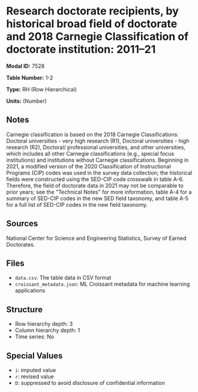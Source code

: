 # Research doctorate recipients, by historical broad field of doctorate and 2018 Carnegie Classification of doctorate institution: 2011–21

**Modal ID:** 7528

**Table Number:** 1-2

**Type:** RH (Row Hierarchical)

**Units:** (Number)

## Notes

Carnegie classification is based on the 2018 Carnegie Classifications: Doctoral universities - very high research (R1), Doctoral universities - high research (R2), Doctoral/ professional universities, and other universities, which includes all other Carnegie classifications (e.g., special focus institutions) and institutions without Carnegie classifications. Beginning in 2021, a modified version of the 2020 Classification of Instructional Programs (CIP) codes was used in the survey data collection; the historical fields were constructed using the SED-CIP code crosswalk in table A-6. Therefore, the field of doctorate data in 2021 may not be comparable to prior years; see the "Technical Notes" for more information, table A-4 for a summary of SED-CIP codes in the new SED field taxonomy, and table A-5 for a full list of SED-CIP codes in the new field taxonomy.

## Sources

National Center for Science and Engineering Statistics, Survey of Earned Doctorates.

## Files

- `data.csv`: The table data in CSV format
- `croissant_metadata.json`: ML Croissant metadata for machine learning applications

## Structure

- Row hierarchy depth: 3
- Column hierarchy depth: 1
- Time series: No

## Special Values

- `i`: imputed value
- `r`: revised value
- `D`: suppressed to avoid disclosure of confidential information
